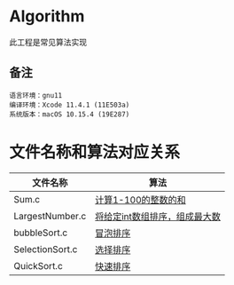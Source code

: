 # Algorithm
此工程是常见算法实现

## 备注
    语言环境：gnu11
    编译环境：Xcode 11.4.1 (11E503a)
    系统版本：macOS 10.15.4 (19E287)

# 文件名称和算法对应关系

|文件名称|算法|
|--|--|
|Sum.c|[计算1-100的整数的和](https://github.com/ghostlordstar/Algorithm/blob/master/AIgorithm/AIgorithm/sum/Sum.c)|
|LargestNumber.c|[将给定int数组排序，组成最大数](https://github.com/ghostlordstar/Algorithm/blob/master/AIgorithm/AIgorithm/sort/LargestNumber.c)|
|bubbleSort.c|[冒泡排序](https://github.com/ghostlordstar/Algorithm/blob/master/AIgorithm/AIgorithm/sort/bubbleSort.c)|
|SelectionSort.c|[选择排序](https://github.com/ghostlordstar/Algorithm/blob/master/AIgorithm/AIgorithm/sort/Selection.c)|
|QuickSort.c|[快速排序](https://github.com/ghostlordstar/Algorithm/blob/master/AIgorithm/AIgorithm/sort/QuickSort.c)|